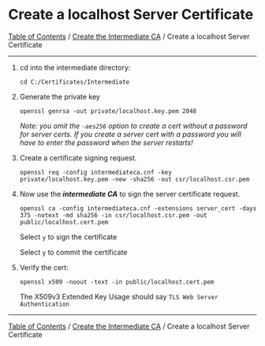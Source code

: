 # Create a localhost Server Certificate

[Table of Contents](../../README.md#table-of-contents) / [Create the Intermediate CA](README.md) / Create a localhost Server Certificate

---------------------------------------------------------------------------------------

1. cd into the intermediate directory:

       cd C:/Certificates/Intermediate

2. Generate the private key

       openssl genrsa -out private/localhost.key.pem 2048

   *Note: you omit the `-aes256` option to create a cert without a password for server certs. If you create a server cert with a password you will have to enter the password when the server restarts!*

3. Create a certificate signing request.

       openssl req -config intermediateca.cnf -key private/localhost.key.pem -new -sha256 -out csr/localhost.csr.pem

4. Now use the ***intermediate CA*** to sign the server certificate request.

       openssl ca -config intermediateca.cnf -extensions server_cert -days 375 -notext -md sha256 -in csr/localhost.csr.pem -out public/localhost.cert.pem

   Select `y` to sign the certificate

   Select `y` to commit the certificate

5. Verify the cert:

       openssl x509 -noout -text -in public/localhost.cert.pem

   The X509v3 Extended Key Usage should say `TLS Web Server Authentication`

---------------------------------------------------------------------------------------

[Table of Contents](../../README.md#table-of-contents) / [Create the Intermediate CA](README.md) / Create a localhost Server Certificate